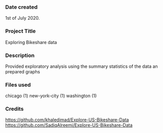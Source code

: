 ### Date created
1st of July 2020.

### Project Title
Exploring Bikeshare data


### Description
Provided exploratory analysis using the summary statistics of the data an prepared graphs


### Files used
chicago (1) 
new-york-city (1)
washington (1)


### Credits
https://github.com/khaledimad/Explore-US-Bikeshare-Data
https://github.com/SadiqAlreemi/Explore-US-Bikeshare-Data

